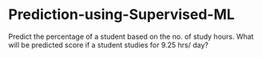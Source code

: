 # Prediction-using-Supervised-ML
Predict the percentage of a student based on the no. of study hours. What will be predicted score if a student studies for 9.25 hrs/ day?
